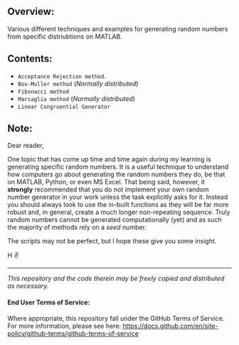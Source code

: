 ## Overview:
Various different techniques and examples for generating random numbers from specific distriubtions on MATLAB.

## Contents:
- `Acceptance Rejection method`.
- `Box-Muller method` (_Normally distributed_)
- `Fibonacci method`
- `Marsaglia method` (_Normally distributed_)
- `Linear Congruential Generator`

## Note:
Dear reader,

One topic that has come up time and time again during my learning is generating specific random numbers. It is a useful technique to understand how computers go about generating the random numbers they do, be that on MATLAB, Python, or even MS Excel. That being said, however, it __strongly__ recommended that you do not implement your own random number generator in your work unless the task explicitly asks for it. Instead you should always look to use the in-built functions as they will be far more robust and, in general, create a much longer non-repeating sequence. Truly random numbers cannot be generated computationally (yet) and as such the majority of methods rely on a _seed_ number. 

The scripts may not be perfect, but I hope these give you some insight.

H ✌️

---
_This repository and the code therein may be freely copied and distributed as necessary._

#### End User Terms of Service:

Where appropriate, this repository fall under the GitHub Terms of Service. For more information, please see here: https://docs.github.com/en/site-policy/github-terms/github-terms-of-service

